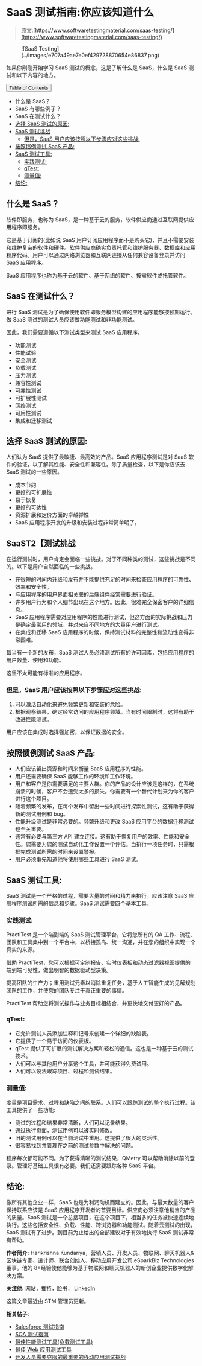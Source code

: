 # SaaS 测试指南:你应该知道什么

> 原文:[https://www.softwaretestingmaterial.com/saas-testing/](https://www.softwaretestingmaterial.com/saas-testing/)

<figure class="aligncenter">![SaaS Testing](../Images/e707a49ae7e0ef429728870654e86837.png)</figure>

如果你刚刚开始学习 SaaS 测试的概念，这是了解什么是 SaaS，什么是 SaaS 测试和以下内容的地方。

<nav class="wp-block-kadence-tableofcontents kb-table-of-content-nav kb-table-of-content-id_2f7447-85 kb-toc-smooth-scroll kb-collapsible-toc kb-toc-toggle-hidden" role="navigation" aria-label="Table Of Contents" data-scroll-offset="40"><button class="kb-table-of-contents-title-btn kb-table-of-contents-toggle" aria-expanded="false" aria-label="Expand Table of Contents">Table of Contents</button>

*   什么是 SaaS？
*   SaaS 有哪些例子？
*   SaaS 在测试什么？
*   [选择 SaaS 测试的原因:](#h-reasons-behind-opting-for-saas-testing)
*   [SaaS 测试挑战](#h-saas-testing-challenges)
    *   [但是，SaaS 用户应该按照以下步骤应对这些挑战:](#h-however-a-saas-user-should-address-these-challenges-by-following-some-steps)
*   [按照惯例测试 SaaS 产品:](#h-follow-the-practices-to-test-saas-products)
*   [SaaS 测试工具:](#h-saas-testing-tools)
    *   [实践测试:](#h-practitest)
    *   [qTest:](#h-qtest)
    *   [测量值:](#h-qmetry)
*   [结论:](#h-conclusion)

</nav>

## 什么是 SaaS？

软件即服务，也称为 SaaS，是一种基于云的服务，软件供应商通过互联网提供应用程序即服务。

它是基于订阅的(比如说 SaaS 用户订阅应用程序而不是购买它)，并且不需要安装和维护复杂的软件和硬件。软件供应商确实负责托管和维护服务器、数据库和应用程序代码。用户可以通过网络浏览器和互联网连接从任何兼容设备登录并访问 SaaS 应用程序。

SaaS 应用程序也称为基于云的软件、基于网络的软件、按需软件或托管软件。

## SaaS 在测试什么？

进行 SaaS 测试是为了确保使用软件即服务模型构建的应用程序能够按预期运行。做 SaaS 测试的测试人员应该做功能测试和非功能测试。

因此，我们需要遵循以下测试类型来测试 SaaS 应用程序。

*   功能测试
*   性能试验
*   安全测试
*   负载测试
*   压力测试
*   兼容性测试
*   可靠性测试
*   可扩展性测试
*   网络测试
*   可用性测试
*   集成和迁移测试

## **选择 SaaS 测试的原因:**

人们认为 SaaS 提供了最敏捷、最高效的产品。SaaS 应用程序测试是对 SaaS 软件的验证，以了解其性能、安全性和兼容性。除了质量检查，以下是你应该去 SaaS 测试的一些原因。

*   成本节约
*   更好的可扩展性
*   易于恢复
*   更好的可达性
*   资源扩展和定价方面的卓越弹性
*   SaaS 应用程序开发的升级和安装过程非常简单明了。

## **SaaS**T2【测试挑战

在运行测试时，用户肯定会面临一些挑战。对于不同种类的测试，这些挑战是不同的。以下是用户自然面临的一些挑战。

*   在很短的时间内升级和发布并不能提供充足的时间来检查应用程序的可靠性、效率和安全性。
*   与应用程序的用户界面相关联的后端组件经常需要进行验证。
*   许多用户行为和个人细节出现在这个地方。因此，很难完全保密客户的详细信息。
*   SaaS 应用程序需要对应用程序的性能进行测试，但这方面的实际挑战和压力是确定最常用的领域，并对来自不同地方的大量用户进行测试。
*   在集成和迁移 SaaS 应用程序的时候，保持测试材料的完整性和流动性变得非常困难。

每当有一个新的发布，SaaS 测试人员必须测试所有的许可因素，包括应用程序的用户数量、使用和功能。

这里不太可能有标准的应用程序。

### **但是，SaaS 用户应该按照以下步骤应对这些挑战:**

1.  可以激活自动化来避免频繁更新和安装的危险。
2.  根据观察结果，确定经常访问的应用程序领域。当有时间限制时，这将有助于改进性能测试。

用户应该在集成时选择强加密，以保证数据的安全。

## **按照惯例测试 SaaS 产品:**

*   人们应该留出资源和时间来衡量 SaaS 应用程序的性能。
*   用户还需要确保 SaaS 能够工作的环境和工作环境。
*   用户和客户是你需要满足的主要人群。你的产品的设计应该是这样的，在系统崩溃的时候，客户不会遭受太多的损失。你需要有一个替代计划来为你的客户进行这个项目。
*   随着频繁的发布，在每个发布中留出一些时间进行探索性测试，这有助于获得新的测试用例和 bug。
*   性能升级测试是非常必要的。频繁升级和更改 SaaS 应用平台的数据迁移测试也至关重要。
*   通常有必要与第三方 API 建立连接。这有助于恢复用户的效率、性能和安全性。您需要为您的测试自动化工作设置一个评估。当执行一项任务时，只需根据完成测试所需的时间来设置警报。
*   用户必须事先知道他将使用哪些工具进行 SaaS 测试。

## **SaaS 测试工具:**

SaaS 测试是一个严格的过程，需要大量的时间和精力来执行。应该注意 SaaS 应用程序测试所需的信息和步骤。SaaS 测试需要四个基本工具。

### **实践测试:**

PractiTest 是一个端到端的 SaaS 测试管理平台，它将您所有的 QA 工作、流程、团队和工具集中到一个平台中，以桥接孤岛、统一沟通，并在您的组织中实现一个真实的来源。

借助 PractiTest，您可以根据可定制报告、实时仪表板和动态过滤器视图提供的端到端可见性，做出明智的数据驱动型决策。

提高团队的生产力；重用测试元素以消除重复任务，基于人工智能生成的见解规划团队的工作，并使您的团队专注于真正重要的事情。

PractiTest 帮助您将测试操作与业务目标相结合，并更快地交付更好的产品。

### **qTest:**

*   它允许测试人员添加注释和记号来创建一个详细的缺陷表。
*   它提供了一个易于访问的仪表板。
*   qTest 提供了可扩展的测试解决方案和轻松的通信。这也是一种基于云的测试技术。
*   人们可以与其他用户分享这个工具，并可能获得免费试用。
*   人们可以设法跟踪项目、过程和测试结果。

### **测量值:**

度量是项目需求、过程和缺陷之间的联系。人们可以跟踪测试的整个执行过程。该工具提供了一些功能:

*   测试的过程和结果非常清晰，人们可以记录结果。
*   通过执行页面，测试用例可以被实时修改。
*   旧的测试用例可以在当前测试中重用。这提供了很大的灵活性。
*   很容易找到并管理在之前的测试参数中解决的问题。

程序每次都可能不同。为了获得清晰的测试结果，QMetry 可以帮助消除以前的登录。管理好基础工具很有必要。我们还需要跟踪各种 SaaS 平台。

## **结论:**

像所有其他企业一样，SaaS 也是为利润动机而建立的。因此，与最大数量的客户保持联系应该是 SaaS 应用程序开发者的首要目标。供应商必须注意他销售的产品的质量。SaaS 测试是一个总括项目，在这个项目下，相当多的任务被快速连续地执行。这些包括安全性、负载、性能、跨浏览器和功能测试。随着云测试的出现，SaaS 测试有了进步。到目前为止给出的全部建议对于有效地执行 SaaS 测试非常有帮助。

**作者简介:** Harikrishna Kundariya，营销人员、开发人员、物联网、聊天机器人&区块链专家、设计师、联合创始人、移动应用开发公司 eSparkBiz Technologies 董事。他的 8+经验使他能够为基于物联网和聊天机器人的新创企业提供数字化解决方案。

**关注他:** [网站](https://www.esparkinfo.com/)，[推特](https://twitter.com/eSparkBiz)，[脸书](https://www.facebook.com/esparkbiz)， [LinkedIn](https://www.linkedin.com/in/harikrishna-kundariya-7a71693a/)

这篇文章最近由 STM 管理员更新。

**相关帖子:**

*   [Salesforce 测试指南](https://www.softwaretestingmaterial.com/salesforce-testing/)
*   [SOA 测试指南](https://www.softwaretestingmaterial.com/soa-testing/)
*   [最佳性能测试工具(负载测试工具)](https://www.softwaretestingmaterial.com/performance-testing-tools/)
*   [最佳 Web 应用测试工具](https://www.softwaretestingmaterial.com/web-application-testing-tools/)
*   [开发人员需要克服的最重要的移动应用测试挑战](https://www.softwaretestingmaterial.com/mobile-app-testing-challenges/)